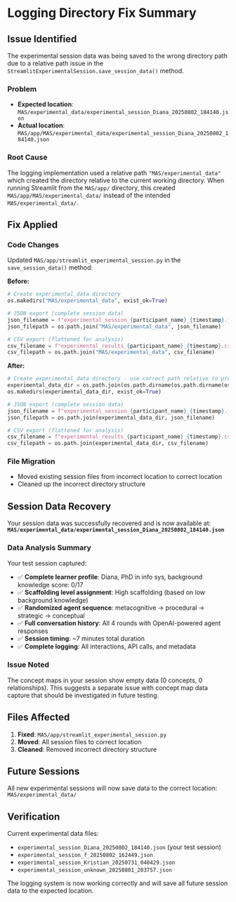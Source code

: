 # Logging Directory Fix Summary

## Issue Identified
The experimental session data was being saved to the wrong directory path due to a relative path issue in the `StreamlitExperimentalSession.save_session_data()` method.

### Problem
- **Expected location**: `MAS/experimental_data/experimental_session_Diana_20250802_184140.json`
- **Actual location**: `MAS/app/MAS/experimental_data/experimental_session_Diana_20250802_184140.json`

### Root Cause
The logging implementation used a relative path `"MAS/experimental_data"` which created the directory relative to the current working directory. When running Streamlit from the `MAS/app/` directory, this created `MAS/app/MAS/experimental_data/` instead of the intended `MAS/experimental_data/`.

## Fix Applied

### Code Changes
Updated `MAS/app/streamlit_experimental_session.py` in the `save_session_data()` method:

**Before:**
```python
# Create experimental_data directory
os.makedirs("MAS/experimental_data", exist_ok=True)

# JSON export (complete session data)
json_filename = f"experimental_session_{participant_name}_{timestamp}.json"
json_filepath = os.path.join("MAS/experimental_data", json_filename)

# CSV export (flattened for analysis)
csv_filename = f"experimental_results_{participant_name}_{timestamp}.csv"
csv_filepath = os.path.join("MAS/experimental_data", csv_filename)
```

**After:**
```python
# Create experimental_data directory - use correct path relative to project root
experimental_data_dir = os.path.join(os.path.dirname(os.path.dirname(os.path.abspath(__file__))), "experimental_data")
os.makedirs(experimental_data_dir, exist_ok=True)

# JSON export (complete session data)
json_filename = f"experimental_session_{participant_name}_{timestamp}.json"
json_filepath = os.path.join(experimental_data_dir, json_filename)

# CSV export (flattened for analysis)
csv_filename = f"experimental_results_{participant_name}_{timestamp}.csv"
csv_filepath = os.path.join(experimental_data_dir, csv_filename)
```

### File Migration
- Moved existing session files from incorrect location to correct location
- Cleaned up the incorrect directory structure

## Session Data Recovery

Your session data was successfully recovered and is now available at:
**`MAS/experimental_data/experimental_session_Diana_20250802_184140.json`**

### Data Analysis Summary
Your test session captured:
- ✅ **Complete learner profile**: Diana, PhD in info sys, background knowledge score: 0/17
- ✅ **Scaffolding level assignment**: High scaffolding (based on low background knowledge)
- ✅ **Randomized agent sequence**: metacognitive → procedural → strategic → conceptual
- ✅ **Full conversation history**: All 4 rounds with OpenAI-powered agent responses
- ✅ **Session timing**: ~7 minutes total duration
- ✅ **Complete logging**: All interactions, API calls, and metadata

### Issue Noted
The concept maps in your session show empty data (0 concepts, 0 relationships). This suggests a separate issue with concept map data capture that should be investigated in future testing.

## Files Affected
1. **Fixed**: `MAS/app/streamlit_experimental_session.py`
2. **Moved**: All session files to correct location
3. **Cleaned**: Removed incorrect directory structure

## Future Sessions
All new experimental sessions will now save data to the correct location: `MAS/experimental_data/`

## Verification
Current experimental data files:
- `experimental_session_Diana_20250802_184140.json` (your test session)
- `experimental_session_f_20250802_162449.json`
- `experimental_session_Kristian_20250731_040429.json`
- `experimental_session_unknown_20250801_203757.json`

The logging system is now working correctly and will save all future session data to the expected location.
